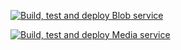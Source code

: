 [![Build, test and deploy Blob service](https://github.com/rahalh/library/actions/workflows/blob.api.yml/badge.svg?branch=main)](https://github.com/rahalh/library/actions/workflows/blob.api.yml)

[![Build, test and deploy Media service](https://github.com/rahalh/library/actions/workflows/media.api.yml/badge.svg?branch=main)](https://github.com/rahalh/library/actions/workflows/media.api.yml)

